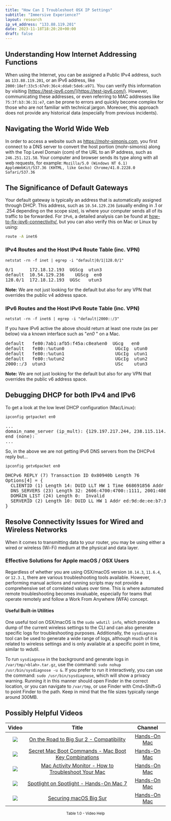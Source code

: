 ```yaml
---
title: "How Can I Troubleshoot OSX IP Settings"
subtitle: "Immersive Experience?"
layout: research
ip_v4_address: "133.88.119.201"
date: 2023-11-18T18:20:28+00:00
draft: false
---
```


## Understanding How Internet Addressing Functions

When using the Internet, you can be assigned a Public IPv4 address, such as ```133.88.119.201```, or an IPv6 address, like ```2000:18ef:33c5:67e9:36c4:dda0:5de6:a971```. You can verify this information by visiting [https://test-ipv6.com/](https://test-ipv6.com/). However, communicating these addresses, or even referring to MAC addresses like ```75:3f:b3:36:31:e7```, can be prone to errors and quickly become complex for those who are not familiar with technical jargon. Moreover, this approach does not provide any historical data (especially from previous incidents).
## Navigating the World Wide Web
In order to access a website such as https://mohr-simonis.com, you first connect to a DNS server to convert the host portion (mohr-simonis) along with the Top Level Domain (com) of the URL to an IP address, such as ```246.251.121.58```. Your computer and browser sends its type along with all web requests, for example: 
```Mozilla/5.0 (Windows NT 6.1) AppleWebKit/537.36 (KHTML, like Gecko) Chrome/41.0.2228.0 Safari/537.36```
## The Significance of Default Gateways
Your default gateway is typically an address that is automatically assigned through DHCP. This address, such as ```10.54.129.236``` (usually ending in .1 or .254 depending on the scope size), is where your computer sends all of its traffic to be forwarded. For ```IPv6```, a detailed analysis can be found at [how-to-fix-ipv6-connectivity/](/blog/how-to-fix-ipv6-connectivity/), but you can also verify this on Mac or Linux by using:
```sh
route -A inet6
```
### IPv4 Routes and the Host IPv4 Route Table (inc. VPN)
```netstat -rn -f inet | egrep -i "default|0/1|128.0/1"```

<pre>
0/1      172.18.12.193  UGScg  utun3
default  10.54.129.236    UGScg  en0
128.0/1  172.18.12.193  UGSc   utun3</pre>

**Note:** We are not just looking for the default but also for any VPN that overrides the public v4 address space.

### IPv6 Routes and the Host IPv6 Route Table (inc. VPN)
```netstat -rn -f inet6 | egrep -i "default|2000::/3"```

If you have IPv6 active the above should return at least one route (as per below) via a known interface such as "_en0_ " on a Mac. 

<pre>
default   fe80:7ab1:afb5:f45a:c8ea%en0  UGcg   en0
default   fe80::%utun0                   UGcIg  utun0
default   fe80::%utun1                   UGcIg  utun1
default   fe80::%utun2                   UGcIg  utun2
2000::/3  utun3                          USc    utun3</pre>

**Note:** We are not just looking for the default but also for any VPN that overrides the public v6 address space.
<br>

## Debugging DHCP for both IPv4 and IPv6

To get a look at the low level DHCP configuration (Mac/Linux): 

```ipconfig getpacket en0```

<pre>
...
domain_name_server (ip_mult): {129.197.217.244, 238.115.114.105}
end (none):
...</pre>

So, in the above we are not getting IPv6 DNS servers from the DHCPv4 reply but...

```ipconfig getv6packet en0```

<pre>
DHCPv6 REPLY (7) Transaction ID 0x80940b Length 76
Options[4] = {
  CLIENTID (1) Length 14: DUID LLT HW 1 Time 668691856 Addr 75:3f:b3:36:31:e7
  DNS_SERVERS (23) Length 32: 2606:4700:4700::1111, 2001:4860:4860::8844
  DOMAIN_LIST (24) Length 0:  Invalid
  SERVERID (2) Length 10: DUID LL HW 1 Addr ed:9d:de:ee:b7:31
}</pre>




## Resolve Connectivity Issues for Wired and Wireless Networks
When it comes to transmitting data to your router, you may be using either a wired or wireless (Wi-Fi) medium at the physical and data layer.
### Effective Solutions for Apple macOS / OSX Users
Regardless of whether you are using OSX/macOS version ```10.14.3```, ```11.6.4```, or ```12.3.1```, there are various troubleshooting tools available. However, performing manual actions and running scripts may not provide a comprehensive set of correlated values over time. This is where automated remote troubleshooting becomes invaluable, especially for teams that operate remotely and follow a Work From Anywhere (WFA) concept.
#### Useful Built-in Utilities
One useful tool on OSX/macOS is the ```sudo wdutil info```, which provides a dump of the current wireless settings to the CLI and can also generate specific logs for troubleshooting purposes. Additionally, the ```sysdiagnose``` tool can be used to generate a wide range of logs, although much of it is related to wireless settings and is only available at a specific point in time, similar to wdutil.

To run ```sysdiagnose``` in the background and generate logs in ```/var/tmp/<blah>.tar.gz```, use the command: ```sudo nohup /usr/bin/sysdiagnose -u &```. If you prefer to run it interactively, you can use the command: ```sudo /usr/bin/sysdiagnose```, which will show a privacy warning. Running it in this manner should open Finder in the correct location, or you can navigate to ```/var/tmp```, or use Finder with Cmd+Shift+G to point Finder to the path. Keep in mind that the file sizes typically range around 300MB.
## Possibly Helpful Videos

<link href="/plugins/lity/css/lity.min.css" rel="stylesheet">
<script src="/plugins/lity/js/lity.min.js"></script>
<div class="table1-start"></div>

|Video | Title | Channel |
| :---: | :---: | :---: |
|<a href="https://www.youtube.com/watch?v=HEbK-Tignuc" data-lity><img src="https://i.ytimg.com/vi/HEbK-Tignuc/default.jpg" class="img-fluid"></a>|<a href="https://www.youtube.com/watch?v=HEbK-Tignuc" data-lity>On the Road to Big Sur 2 - Compatibility</a>|<a target="_blank" href="https://www.youtube.com/channel/UCg43DP8MdHVcl4rFK_delBg" >Hands-On Mac</a>|
|<a href="https://www.youtube.com/watch?v=VwNYWAxHCgM" data-lity><img src="https://i.ytimg.com/vi/VwNYWAxHCgM/default.jpg" class="img-fluid"></a>|<a href="https://www.youtube.com/watch?v=VwNYWAxHCgM" data-lity>Secret Mac Boot Commands - Mac Boot Key Combinations</a>|<a target="_blank" href="https://www.youtube.com/channel/UCg43DP8MdHVcl4rFK_delBg" >Hands-On Mac</a>|
|<a href="https://www.youtube.com/watch?v=TWzWd_DiaJ0" data-lity><img src="https://i.ytimg.com/vi/TWzWd_DiaJ0/default.jpg" class="img-fluid"></a>|<a href="https://www.youtube.com/watch?v=TWzWd_DiaJ0" data-lity>Mac Activity Monitor - How to Troubleshoot Your Mac</a>|<a target="_blank" href="https://www.youtube.com/channel/UCg43DP8MdHVcl4rFK_delBg" >Hands-On Mac</a>|
|<a href="https://www.youtube.com/watch?v=RslZ4W1EPqk" data-lity><img src="https://i.ytimg.com/vi/RslZ4W1EPqk/default.jpg" class="img-fluid"></a>|<a href="https://www.youtube.com/watch?v=RslZ4W1EPqk" data-lity>Spotlight on Spotlight - Hands-On Mac 7</a>|<a target="_blank" href="https://www.youtube.com/channel/UCg43DP8MdHVcl4rFK_delBg" >Hands-On Mac</a>|
|<a href="https://www.youtube.com/watch?v=7KdhJimuhNw" data-lity><img src="https://i.ytimg.com/vi/7KdhJimuhNw/default.jpg" class="img-fluid"></a>|<a href="https://www.youtube.com/watch?v=7KdhJimuhNw" data-lity>Securing macOS Big Sur</a>|<a target="_blank" href="https://www.youtube.com/channel/UCg43DP8MdHVcl4rFK_delBg" >Hands-On Mac</a>|

<center><small>Table 1.0 - Video Help</small></center>
 <br>
<div class="table1-end"></div>
<script type="text/javascript">
(function() {
    $('div.table1-start').nextUntil('div.table1-end', 'table').addClass('table thead-dark table-striped table-responsive rounded').attr('id', 't1');
    $('#t1').find('thead').addClass('thead-dark');
})();
</script>
